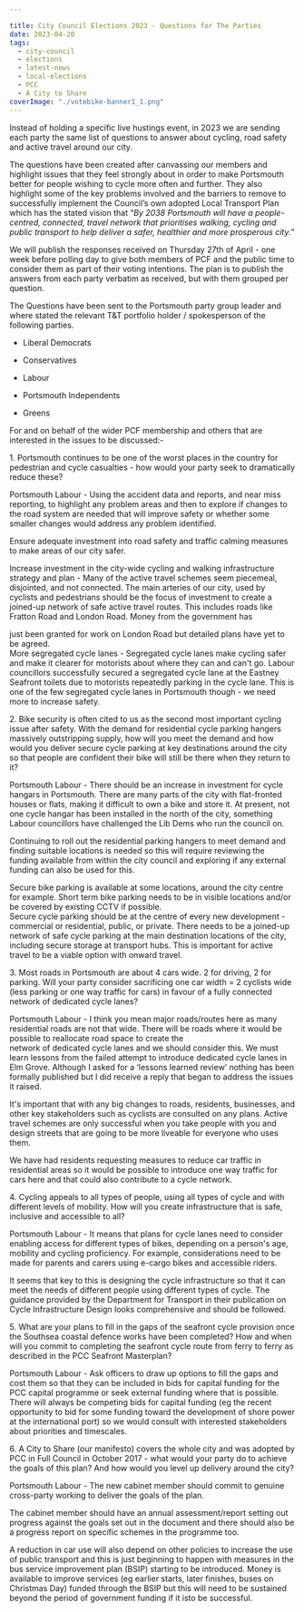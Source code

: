 ```yaml
---

title: City Council Elections 2023 - Questions for The Parties
date: 2023-04-20
tags:  
  - city-council
  - elections
  - latest-news 
  - local-elections
  - PCC
  - A City to Share
coverImage: "./votebike-banner1_1.png"
---
```


Instead of holding a specific live hustings event, in 2023 we are sending each party the same list of questions to answer about cycling, road safety and active travel around our city.

  
The questions have been created after canvassing our members and highlight issues that they feel strongly about in order to make Portsmouth better for people wishing to cycle more often and further. They also highlight some of the key problems involved and the barriers to remove to successfully implement the Council’s own adopted Local Transport Plan which has the stated vision that “_By 2038 Portsmouth will have a people-centred, connected, travel network that prioritises walking, cycling and public transport to help deliver a safer, healthier and more prosperous city._”

  
We will publish the responses received on Thursday 27th of April - one week before polling day to give both members of PCF and the public time to consider them as part of their voting intentions. The plan is to publish the answers from each party verbatim as received, but with them grouped per question.

The Questions have been sent to the Portsmouth party group leader and where stated the relevant T&T portfolio holder / spokesperson of the following parties. 

- Liberal Democrats

- Conservatives

- Labour

- Portsmouth Independents

- Greens

  
  
For and on behalf of the wider PCF membership and others that are interested in the issues to be discussed:-

1\. Portsmouth continues to be one of the worst places in the country for pedestrian and cycle casualties - how would your party seek to dramatically reduce these?

Portsmouth Labour - Using the accident data and reports, and near miss reporting, to highlight any problem areas and then to explore if changes to the road system are needed that will improve safety or whether some smaller changes would address any problem identified.  
  
Ensure adequate investment into road safety and traffic calming measures to make areas of our city safer.  
  
Increase investment in the city-wide cycling and walking infrastructure strategy and plan - Many of the active travel schemes seem piecemeal, disjointed, and not connected. The main arteries of our city, used by cyclists and pedestrians should be the focus of investment to create a joined-up network of safe active travel routes. This includes roads like Fratton Road and London Road. Money from the government has  
  
just been granted for work on London Road but detailed plans have yet to be agreed.  
More segregated cycle lanes - Segregated cycle lanes make cycling safer and make it clearer for motorists about where they can and can't go. Labour councillors successfully secured a segregated cycle lane at the Eastney Seafront toilets due to motorists repeatedly parking in the cycle lane. This is one of the few segregated cycle lanes in Portsmouth though - we need more to increase safety.

2\. Bike security is often cited to us as the second most important cycling issue after safety. With the demand for residential cycle parking hangers massively outstripping supply, how will you meet the demand and how would you deliver secure cycle parking at key destinations around the city so that people are confident their bike will still be there when they return to it?

Portsmouth Labour - There should be an increase in investment for cycle hangars in Portsmouth. There are many parts of the city with flat-fronted houses or flats, making it difficult to own a bike and store it. At present, not one cycle hangar has been installed in the north of the city, something Labour councillors have challenged the Lib Dems who run the council on.

Continuing to roll out the residential parking hangers to meet demand and finding suitable locations is needed so this will require reviewing the funding available from within the city council and exploring if any external funding can also be used for this.

Secure bike parking is available at some locations, around the city centre for example. Short term bike parking needs to be in visible locations and/or be covered by existing CCTV if possible.  
Secure cycle parking should be at the centre of every new development - commercial or residential, public, or private. There needs to be a joined-up network of safe cycle parking at the main destination locations of the city, including secure storage at transport hubs. This is important for active travel to be a viable option with onward travel.

3\. Most roads in Portsmouth are about 4 cars wide. 2 for driving, 2 for parking. Will your party consider sacrificing one car width = 2 cyclists wide (less parking or one way traffic for cars) in favour of a fully connected network of dedicated cycle lanes?

Portsmouth Labour - I think you mean major roads/routes here as many residential roads are not that wide. There will be roads where it would be possible to reallocate road space to create the  
network of dedicated cycle lanes and we should consider this. We must learn lessons from the failed attempt to introduce dedicated cycle lanes in Elm Grove. Although I asked for a ‘lessons learned review’ nothing has been formally published but I did receive a reply that began to address the issues it raised.  
  
It's important that with any big changes to roads, residents, businesses, and other key stakeholders such as cyclists are consulted on any plans. Active travel schemes are only successful when you take people with you and design streets that are going to be more liveable for everyone who uses them.  
  
We have had residents requesting measures to reduce car traffic in residential areas so it would be possible to introduce one way traffic for cars here and that could also contribute to a cycle network.

4\. Cycling appeals to all types of people, using all types of cycle and with different levels of mobility. How will you create infrastructure that is safe, inclusive and accessible to all?

Portsmouth Labour - It means that plans for cycle lanes need to consider enabling access for different types of bikes, depending on a person's age, mobility and cycling proficiency. For example, considerations need to be made for parents and carers using e-cargo bikes and accessible riders.  
  
It seems that key to this is designing the cycle infrastructure so that it can meet the needs of different people using different types of cycle. The guidance provided by the Department for Transport in their publication on Cycle Infrastructure Design looks comprehensive and should be followed.

5\. What are your plans to fill in the gaps of the seafront cycle provision once the Southsea coastal defence works have been completed? How and when will you commit to completing the seafront cycle route from ferry to ferry as described in the PCC Seafront Masterplan?

Portsmouth Labour - Ask officers to draw up options to fill the gaps and cost them so that they can be included in bids for capital funding for the PCC capital programme or seek external funding where that is possible. There will always be competing bids for capital funding (eg the recent opportunity to bid for some funding toward the development of shore power at the international port) so we would consult with interested stakeholders about priorities and timescales.

6\. A City to Share (our manifesto) covers the whole city and was adopted by PCC in Full Council in October 2017 - what would your party do to achieve the goals of this plan? And how would you level up delivery around the city?

Portsmouth Labour - The new cabinet member should commit to genuine cross-party working to deliver the goals of the plan.  
  
The cabinet member should have an annual assessment/report setting out progress against the goals set out in the document and there should also be a progress report on specific schemes in the programme too.  
  
A reduction in car use will also depend on other policies to increase the use of public transport and this is just beginning to happen with measures in the bus service improvement plan (BSIP) starting to be introduced. Money is available to improve services (eg earlier starts, later finishes, buses on Christmas Day) funded through the BSIP but this will need to be sustained beyond the period of government funding if it isto be successful.
